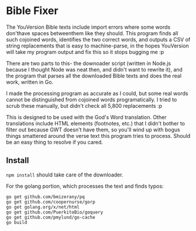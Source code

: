 Bible Fixer
==========

The YouVersion Bible texts include import errors where some words don'thave spaces betweenthem like they should. This program finds all such cojoined words, identifies the two correct words, and outputs a CSV of string replacements that is easy to machine-parse, in the hopes YouVersion will take my program output and fix this so it stops bugging me :p

There are two parts to this- the downoader script (written in Node.js because I thought Node was neat then, and didn't want to rewrite it), and the program that parses all the downloaded Bible texts and does the real work, written in Go.

I made the processing program as accurate as I could, but some real words cannot be distinguished from cojoined words programatically. I tried to scrub these manually, but didn't check all 5,800 replacements :p

This is designed to be used with the God's Word translation. Other translations include HTML elements (footnotes, etc.) that I didn't bother to filter out because GWT doesn't have them, so you'll wind up with bogus things smattered around the verse text this program tries to process. Should be an easy thing to resolve if you cared.

Install
-------

`npm install` should take care of the downloader. 

For the golang portion, which processes the text and finds typos:

    go get github.com/bmizerany/pq
    go get github.com/coopernurse/gorp
    go get golang.org/x/net/html
    go get github.com/PuerkitoBio/goquery
    go get github.com/pmylund/go-cache
    go build
